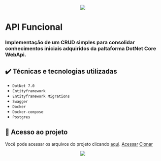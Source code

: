 <p align="center">
 <img src="https://github.com/osvaldsoza/ApiFuncional/assets/9426175/d37ca7ac-d286-4008-8b34-1ae05886d42f"/>
</p>

<h1>API Funcional</h1>

<h3>Implementação de um CRUD simples para consolidar conhecimentos iniciais adquiridos da paltaforma DotNet Core WebApi.</h3>

## ✔️ Técnicas e tecnologias utilizadas
- ``DotNet 7.0``
- ``Entityframework``
- ``Entityframework Migrations``
- ``Swagger``
- ``Docker``
- ``Docker-compose``
- ``Postgres``


## 📁 Acesso ao projeto
Você pode acessar os arquivos do projeto clicando [aqui](https://github.com/osvaldsoza/ApiFuncional).
<a href="https://github.com/osvaldsoza/ApiFuncional">Acessar</a>
<a href="https://github.com/osvaldsoza/ApiFuncional.git">Clonar</a>



<p align="center">
 <img loading="lazy" src="http://img.shields.io/static/v1?label=STATUS&message=EM%20DESENVOLVIMENTO&color=GREEN&style=for-the-badge"/>
</p>
 

